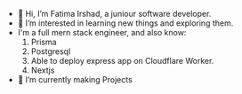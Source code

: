 - 👋 Hi, I’m Fatima Irshad, a juniour software developer.
- 👀 I’m interested in learning new things and exploring them.
- I'm a full mern stack engineer, and also know:
   1. Prisma
   2. Postgresql
   3. Able to deploy express app on Cloudflare Worker.
   4. Nextjs
- 🌱 I’m currently making Projects

<!---
FatimaIrshad123/FatimaIrshad123 is a ✨ special ✨ repository because its `README.md` (this file) appears on your GitHub profile.
You can click the Preview link to take a look at your changes.
--->
